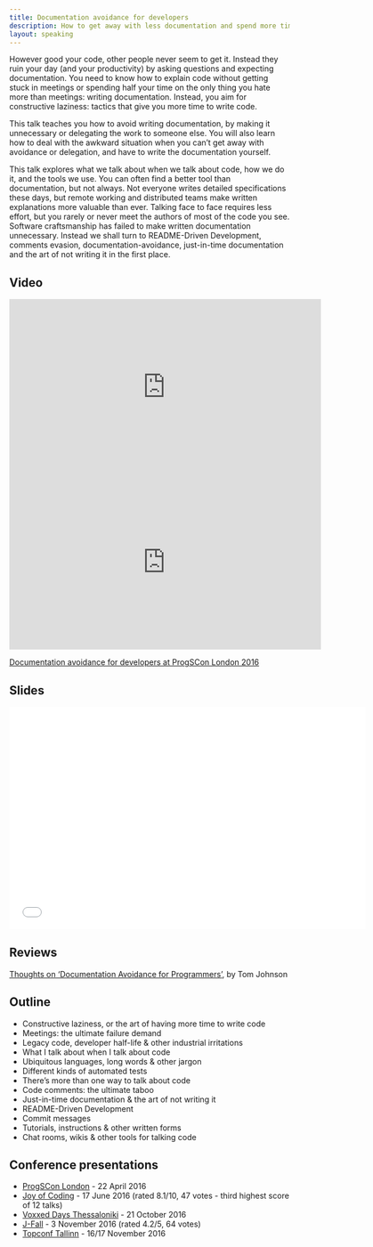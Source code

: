 ```yaml
---
title: Documentation avoidance for developers
description: How to get away with less documentation and spend more time writing code
layout: speaking
---
```


However good your code, other people never seem to get it. Instead they ruin your day (and your productivity) by asking questions and expecting documentation. You need to know how to explain code without getting stuck in meetings or spending half your time on the only thing you hate more than meetings: writing documentation. Instead, you aim for constructive laziness: tactics that give you more time to write code.

This talk teaches you how to avoid writing documentation, by making it unnecessary or delegating the work to someone else.
You will also learn how to deal with the awkward situation when you can’t get away with avoidance or delegation, and have to write the documentation yourself.

This talk explores what we talk about when we talk about code, how we do it, and the tools we use. You can often find a better tool than documentation, but not always. Not everyone writes detailed specifications these days, but remote working and distributed teams make written explanations more valuable than ever. Talking face to face requires less effort, but you rarely or never meet the authors of most of the code you see. Software craftsmanship has failed to make written documentation unnecessary. Instead we shall turn to README-Driven Development, comments evasion, documentation-avoidance, just-in-time documentation and the art of not writing it in the first place.

## Video

<iframe width="560" height="315" src="https://www.youtube.com/embed/rJfuTAEl4Ts" frameborder="0" allowfullscreen></iframe>

<iframe width="560" height="315" src="https://www.youtube.com/embed/WcSKug65xJ8" frameborder="0" allowfullscreen></iframe>

[Documentation avoidance for developers at ProgSCon London 2016](https://www.infoq.com/presentations/minimal-code-documentation)


## Slides

<iframe src="//www.slideshare.net/slideshow/embed_code/key/NNWObhEapz69Qy" width="640" height="400" frameborder="0" marginwidth="0" marginheight="0" scrolling="no"></iframe>

## Reviews

[Thoughts on ‘Documentation Avoidance for Programmers’](http://idratherbewriting.com/2016/07/09/programmer-explains-how-to-get-out-of-writing-documentation/), by Tom Johnson

## Outline

* Constructive laziness, or the art of having more time to write code
* Meetings: the ultimate failure demand
* Legacy code, developer half-life & other industrial irritations
* What I talk about when I talk about code
* Ubiquitous languages, long words & other jargon
* Different kinds of automated tests
* There’s more than one way to talk about code
* Code comments: the ultimate taboo
* Just-in-time documentation & the art of not writing it
* README-Driven Development
* Commit messages
* Tutorials, instructions & other written forms
* Chat rooms, wikis & other tools for talking code

## Conference presentations

* [ProgSCon London](http://progscon.co.uk/talks#tlk-peterhiltontalk) - 22 April 2016
* [Joy of Coding](http://joyofcoding.org/) - 17 June 2016 (rated 8.1/10, 47 votes - third highest score of 12 talks)
* [Voxxed Days Thessaloniki](https://voxxeddays.com/thessaloniki/) - 21 October 2016
* [J-Fall](http://www.nljug.org/jfall/timetable/2016/) - 3 November 2016 (rated 4.2/5, 64 votes)
* [Topconf Tallinn](http://topconf.com/tallinn-2016/speaker/peter-hilton/) - 16/17 November 2016
